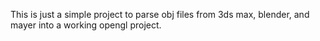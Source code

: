 This is just a simple project to parse obj files from 3ds max, blender, and mayer into a working opengl project.